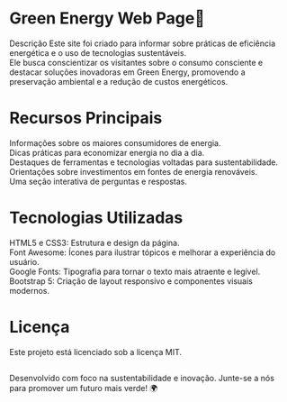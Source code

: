 # Green Energy Web Page🌱
Descrição
Este site foi criado para informar sobre práticas de eficiência energética e o uso de tecnologias sustentáveis.  <br>
Ele busca conscientizar os visitantes sobre o consumo consciente e destacar soluções inovadoras em Green Energy, promovendo a preservação ambiental e a redução de custos energéticos.
##
# Recursos Principais
Informações sobre os maiores consumidores de energia. <br>
Dicas práticas para economizar energia no dia a dia. <br>
Destaques de ferramentas e tecnologias voltadas para sustentabilidade. <br>
Orientações sobre investimentos em fontes de energia renováveis. <br>
Uma seção interativa de perguntas e respostas. <br>

##
# Tecnologias Utilizadas
HTML5 e CSS3: Estrutura e design da página. <br>
Font Awesome: Ícones para ilustrar tópicos e melhorar a experiência do usuário. <br>
Google Fonts: Tipografia para tornar o texto mais atraente e legível. <br>
Bootstrap 5: Criação de layout responsivo e componentes visuais modernos. <br>

##

# Licença
Este projeto está licenciado sob a licença MIT.
##
Desenvolvido com foco na sustentabilidade e inovação. Junte-se a nós para promover um futuro mais verde! 🌍
